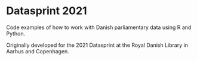 # Datasprint 2021

Code examples of how to work with Danish parliamentary data using R and Python.

Originally developed for the 2021 Datasprint at the Royal Danish Library in Aarhus and Copenhagen.
